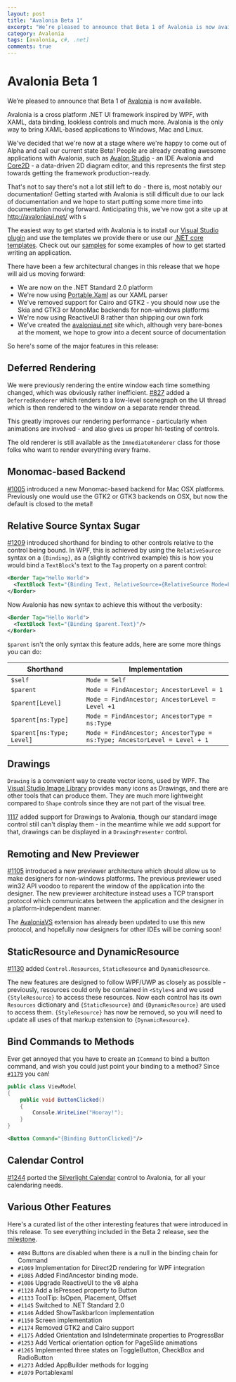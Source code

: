 ```yaml
---
layout: post
title: "Avalonia Beta 1"
excerpt: "We’re pleased to announce that Beta 1 of Avalonia is now available."
category: Avalonia
tags: [avalonia, c#, .net]
comments: true
---
```


# Avalonia Beta 1

We’re pleased to announce that Beta 1 of [Avalonia](https://github.com/AvaloniaUI/Avalonia) is now available.

Avalonia is a cross platform .NET UI framework inspired by WPF, with XAML, data binding, lookless controls and much more. Avalonia is the only way to bring XAML-based applications to Windows, Mac and Linux.

We've decided that we're now at a stage where we're happy to come out of Alpha and call our current state Beta! People are already creating awesome applications with Avalonia, such as [Avalon Studio](https://github.com/VitalElement/AvalonStudio) - an IDE Avalonia and [Core2D](https://github.com/wieslawsoltes/Core2D) - a data-driven 2D diagram editor, and this represents the first step towards getting the framework production-ready.

That's not to say there's not a lot still left to do - there is, most notably our documentation! Getting started with Avalonia is still difficult due to our lack of documentation and we hope to start putting some more time into documentation moving forward. Anticipating this, we've now got a site up at http://avaloniaui.net/  with s

The easiest way to get started with Avalonia is to install our [Visual Studio plugin](https://marketplace.visualstudio.com/items?itemName=AvaloniaTeam.AvaloniaforVisualStudio) and use the templates we provide there or use our [.NET core templates](https://github.com/AvaloniaUI/avalonia-dotnet-templates). Check out our [samples](https://github.com/AvaloniaUI/Avalonia/tree/master/samples) for some examples of how to get started writing an application.

There have been a few architectural changes in this release that we hope will aid us moving forward:

- We are now on the .NET Standard 2.0 platform
- We're now using [Portable.Xaml](https://github.com/cwensley/Portable.Xaml) as our XAML parser
- We've removed support for Cairo and GTK2 - you should now use the Skia and GTK3 or MonoMac backends for non-windows platforms
- We're now using ReactiveUI 8 rather than shipping our own fork
- We've created the [avaloniaui.net](http://avaloniaui.net/) site which, although very bare-bones at the moment, we hope to grow into a decent source of documentation

So here's some of the major features in this release:

## Deferred Rendering

We were previously rendering the entire window each time something changed, which was obviously rather inefficient. [#827](https://github.com/AvaloniaUI/Avalonia/pull/827) added a `DeferredRenderer`  which renders to a low-level scenegraph on the UI thread which is then rendered to the window on a separate render thread.

This greatly improves our rendering performance - particularly when animations are involved - and also gives us proper hit-testing of controls.

The old renderer is still available as the `ImmediateRenderer` class for those folks who want to render everything every frame.

## Monomac-based Backend

[#1005](https://github.com/AvaloniaUI/Avalonia/pull/1005) introduced a new Monomac-based backend for Mac OSX platforms. Previously one would use the GTK2 or GTK3 backends on OSX, but now the default is closed to the metal!

## Relative Source Syntax Sugar

[#1209](https://github.com/AvaloniaUI/Avalonia/pull/1209) introduced shorthand for binding to other controls relative to the control being bound. In WPF, this is achieved by using the `RelativeSource` syntax on a `{Binding}`, as a (slightly contrived example) this is how you would bind a `TextBlock`'s text to the `Tag` property on a parent control:

```xml
<Border Tag="Hello World">
  <TextBlock Text="{Binding Text, RelativeSource={RelativeSource Mode=FindAncestor, AncestorType={x:Type Border} AncestorLevel=1}}"/>
</Border>
```

Now Avalonia has new syntax to achieve this without the verbosity:

```xml
<Border Tag="Hello World">
  <TextBlock Text="{Binding $parent.Text}"/>
</Border>
```

`$parent` isn't the only syntax this feature adds, here are some more things you can do:


| Shorthand                 | Implementation                           |
| ------------------------- | ---------------------------------------- |
| `$self`                   | `Mode = Self`                            |
| `$parent`                 | `Mode = FindAncestor; AncestorLevel = 1` |
| `$parent[Level]`          | `Mode = FindAncestor; AncestorLevel = Level +1` |
| `$parent[ns:Type]`        | `Mode = FindAncestor; AncestorType = ns:Type` |
| `$parent[ns:Type; Level]` | `Mode = FindAncestor; AncestorType = ns:Type; AncestorLevel = Level + 1` |

## Drawings

`Drawing` is a convenient way to create vector icons, used by WPF. The [Visual Studio Image Library](http://vsicons-msdn.azurewebsites.net/) provides many icons as Drawings, and there are other tools that can produce them. They are much more lightweight compared to `Shape` controls since they are not part of the visual tree. 

[1117](https://github.com/AvaloniaUI/Avalonia/pull/1117) added support for Drawings to Avalonia, though our standard image control still can't display them - in the meantime while we add support for that, drawings can be displayed in a `DrawingPresenter` control.

## Remoting and New Previewer

[#1105](https://github.com/AvaloniaUI/Avalonia/pull/1105) introduced a new previewer architecture which should allow us to make designers for non-windows platforms. The previous previewer used win32 API voodoo to reparent the window of the application into the designer. The new previewer architecture instead uses a TCP transport protocol which communicates between the application and the designer in a platform-independent manner.

The [AvaloniaVS](https://marketplace.visualstudio.com/items?itemName=AvaloniaTeam.AvaloniaforVisualStudio) extension has already been updated to use this new protocol, and hopefully now designers for other IDEs will be coming soon!

## StaticResource and DynamicResource

[#1130](https://github.com/AvaloniaUI/Avalonia/pull/1130) added `Control.Resources`, `StaticResource` and `DynamicResource`.

The new features are designed to follow WPF/UWP as closely as possible - previously, resources could only be contained in `<Style>`s and we used `{StyleResource}` to access these resources. Now each control has its own `Resources` dictionary and `{StaticResource}` and `{DynamicResource}` are used to access them. `{StyleResource}` has now be removed, so you will need to update all uses of that markup extension to `{DynamicResource}`.

## Bind Commands to Methods

Ever get annoyed that you have to create an `ICommand` to bind a button command, and wish you could just point your binding to a method? Since [`#1179`](https://github.com/AvaloniaUI/Avalonia/pull/1179) you can! 

```csharp
public class ViewModel
{
    public void ButtonClicked()
    {
        Console.WriteLine("Hooray!");
    }
}
```

```xml
<Button Command="{Binding ButtonClicked}"/>
```

## Calendar Control

[#1244](https://github.com/AvaloniaUI/Avalonia/pull/1244) ported the [Silverlight Calendar](https://github.com/MicrosoftArchive/SilverlightToolkit) control to Avalonia, for all your calendaring needs.

## Various Other Features

Here's a curated list of the other interesting features that were introduced in this release. To see everything included in the Beta 2 release, see the [milestone](https://github.com/AvaloniaUI/Avalonia/milestone/2).

- `#894` Buttons are disabled when there is a null in the binding chain for Command
- `#1069` Implementation for Direct2D rendering for WPF integration 
- `#1085` Added FindAncestor binding mode. 
- `#1086` Upgrade ReactiveUI to the v8 alpha
- `#1128` Add a IsPressed property to Button 
- `#1133` ToolTip: IsOpen, Placement, Offset
- `#1145` Switched to .NET Standard 2.0 
- `#1146` Added ShowTaskbarIcon implementation
- `#1150` Screen implementation
- `#1174` Removed GTK2 and Cairo support
- `#1175` Added Orientation and IsIndeterminate properties to ProgressBar
- `#1253` Add Vertical orientation option for PageSlide animations
- `#1265` Implemented three states on ToggleButton, CheckBox and RadioButton
- `#1273` Added AppBuilder methods for logging
- `#1079` Portablexaml

